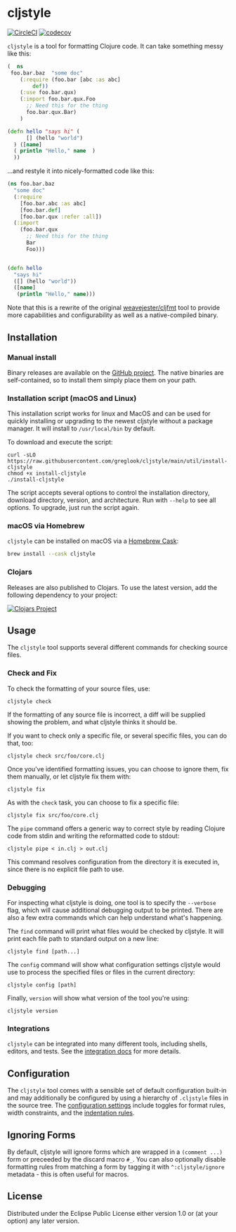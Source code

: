 cljstyle
========

[![CircleCI](https://dl.circleci.com/status-badge/img/gh/greglook/cljstyle/tree/main.svg?style=shield)](https://dl.circleci.com/status-badge/redirect/gh/greglook/cljstyle/tree/main)
[![codecov](https://codecov.io/gh/greglook/cljstyle/branch/main/graph/badge.svg)](https://codecov.io/gh/greglook/cljstyle)

`cljstyle` is a tool for formatting Clojure code. It can take something messy
like this:

```clojure
(  ns
 foo.bar.baz  "some doc"
    (:require (foo.bar [abc :as abc]
        def))
    (:use foo.bar.qux)
    (:import foo.bar.qux.Foo
      ;; Need this for the thing
      foo.bar.qux.Bar)
    )

(defn hello "says hi" (
      [] (hello "world")
  ) ([name]
  ( println "Hello," name  )
  ))
```

...and restyle it into nicely-formatted code like this:

```clojure
(ns foo.bar.baz
  "some doc"
  (:require
    [foo.bar.abc :as abc]
    [foo.bar.def]
    [foo.bar.qux :refer :all])
  (:import
    (foo.bar.qux
      ;; Need this for the thing
      Bar
      Foo)))


(defn hello
  "says hi"
  ([] (hello "world"))
  ([name]
   (println "Hello," name)))
```

Note that this is a rewrite of the original
[weavejester/cljfmt](https://github.com/weavejester/cljfmt/issues) tool to
provide more capabilities and configurability as well as a native-compiled
binary.


## Installation

### Manual install
Binary releases are available on the [GitHub project](https://github.com/greglook/cljstyle/releases).
The native binaries are self-contained, so to install them simply place them on
your path.

### Installation script (macOS and Linux)

This installation script works for linux and MacOS and can be used for quickly
installing or upgrading to the newest cljstyle without a package manager. It
will install to `/usr/local/bin` by default.

To download and execute the script:

```
curl -sLO https://raw.githubusercontent.com/greglook/cljstyle/main/util/install-cljstyle
chmod +x install-cljstyle
./install-cljstyle
```

The script accepts several options to control the installation directory,
download directory, version, and architecture. Run with `--help` to see all
options. To upgrade, just run the script again.

### macOS via Homebrew

`cljstyle` can be installed on macOS via a [Homebrew Cask](https://github.com/Homebrew/homebrew-cask):

```bash
brew install --cask cljstyle
```

### Clojars
Releases are also published to Clojars. To use the latest version, add the
following dependency to your project:

[![Clojars Project](http://clojars.org/mvxcvi/cljstyle/latest-version.svg)](http://clojars.org/mvxcvi/cljstyle)


## Usage

The `cljstyle` tool supports several different commands for checking source files.

### Check and Fix

To check the formatting of your source files, use:

```
cljstyle check
```

If the formatting of any source file is incorrect, a diff will be supplied
showing the problem, and what cljstyle thinks it should be.

If you want to check only a specific file, or several specific files,
you can do that, too:

```
cljstyle check src/foo/core.clj
```

Once you've identified formatting issues, you can choose to ignore them, fix
them manually, or let cljstyle fix them with:

```
cljstyle fix
```

As with the `check` task, you can choose to fix a specific file:

```
cljstyle fix src/foo/core.clj
```

The `pipe` command offers a generic way to correct style by reading Clojure
code from stdin and writing the reformatted code to stdout:

```
cljstyle pipe < in.clj > out.clj
```

This command resolves configuration from the directory it is executed in, since
there is no explicit file path to use.

### Debugging

For inspecting what cljstyle is doing, one tool is to specify the `--verbose`
flag, which will cause additional debugging output to be printed. There are also
a few extra commands which can help understand what's happening.

The `find` command will print what files would be checked by cljstyle. It will
print each file path to standard output on a new line:

```
cljstyle find [path...]
```

The `config` command will show what configuration settings cljstyle would use to
process the specified files or files in the current directory:

```
cljstyle config [path]
```

Finally, `version` will show what version of the tool you're using:

```
cljstyle version
```

### Integrations

`cljstyle` can be integrated into many different tools, including shells,
editors, and tests. See the [integration docs](doc/integrations.md) for more
details.


## Configuration

The `cljstyle` tool comes with a sensible set of default configuration built-in
and may additionally be configured by using a hierarchy of `.cljstyle` files in
the source tree. The [configuration settings](doc/configuration.md) include
toggles for format rules, width constraints, and the
[indentation rules](doc/indentation.md).


## Ignoring Forms

By default, cljstyle will ignore forms which are wrapped in a `(comment ...)` form
or preceeded by the discard macro `#_`. You can also optionally disable
formatting rules from matching a form by tagging it with `^:cljstyle/ignore`
metadata - this is often useful for macros.


## License

Distributed under the Eclipse Public License either version 1.0 or (at your
option) any later version.
